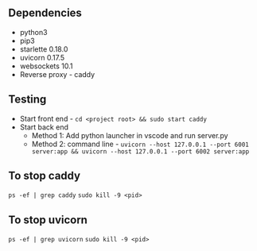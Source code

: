 ## Dependencies
- python3 
- pip3
- starlette               0.18.0
- uvicorn                 0.17.5
- websockets              10.1
- Reverse proxy - caddy

## Testing
- Start front end - `cd <project root> && sudo start caddy`
- Start back end
  - Method 1: Add python launcher in vscode and run server.py
  - Method 2: command line - `uvicorn --host 127.0.0.1 --port 6001 server:app && uvicorn --host 127.0.0.1 --port 6002 server:app`

## To stop caddy
`ps -ef | grep caddy`
`sudo kill -9 <pid>`

## To stop uvicorn
`ps -ef | grep uvicorn`
`sudo kill -9 <pid>`
